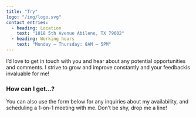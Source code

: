 ```yaml
---
title: "Try"
logo: "/img/logo.svg"
contact_entries:
  - heading: Location
    text: "1018 5th Avenue Abilene, TX 79602"
  - heading: Working hours
    text: "Monday – Thursday: 8AM – 5PM"
---
```


I’d love to get in touch with you and hear about any potential opportunities and comments. 
I strive to grow and improve constantly and your feedbackis invaluable for me!

<h3 class="f4 b lh-title mb2">How can I get…?</h3>

You can also use the form below for any inquiries about my availability, and scheduling a 1-on-1 meeting
with me. Don’t be shy, drop me a line!
